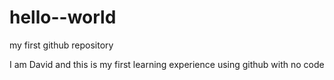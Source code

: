 # hello--world
my first github repository 

I am David and this is my first learning experience using github with no code
